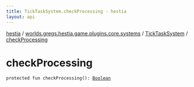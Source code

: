 ```yaml
---
title: TickTaskSystem.checkProcessing - hestia
layout: api
---
```


<div class='api-docs-breadcrumbs'><a href="../../index.html">hestia</a> / <a href="../index.html">worlds.gregs.hestia.game.plugins.core.systems</a> / <a href="index.html">TickTaskSystem</a> / <a href="./check-processing.html">checkProcessing</a></div>

# checkProcessing

<div class="signature"><code><span class="keyword">protected</span> <span class="keyword">fun </span><span class="identifier">checkProcessing</span><span class="symbol">(</span><span class="symbol">)</span><span class="symbol">: </span><a href="https://kotlinlang.org/api/latest/jvm/stdlib/kotlin/-boolean/index.html"><span class="identifier">Boolean</span></a></code></div>

